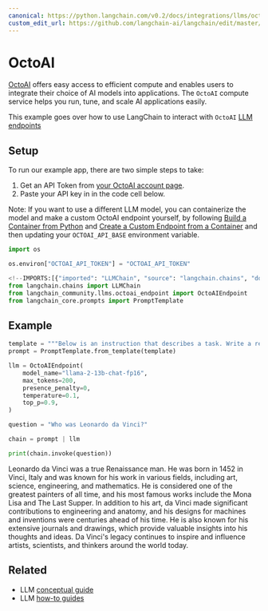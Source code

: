 ```yaml
---
canonical: https://python.langchain.com/v0.2/docs/integrations/llms/octoai/
custom_edit_url: https://github.com/langchain-ai/langchain/edit/master/docs/docs/integrations/llms/octoai.ipynb
---
```


# OctoAI

[OctoAI](https://docs.octoai.cloud/docs) offers easy access to efficient compute and enables users to integrate their choice of AI models into applications. The `OctoAI` compute service helps you run, tune, and scale AI applications easily.

This example goes over how to use LangChain to interact with `OctoAI` [LLM endpoints](https://octoai.cloud/templates)

## Setup

To run our example app, there are two simple steps to take:

1. Get an API Token from [your OctoAI account page](https://octoai.cloud/settings).
2. Paste your API key in in the code cell below.

Note: If you want to use a different LLM model, you can containerize the model and make a custom OctoAI endpoint yourself, by following [Build a Container from Python](https://octo.ai/docs/bring-your-own-model/advanced-build-a-container-from-scratch-in-python) and [Create a Custom Endpoint from a Container](https://octo.ai/docs/bring-your-own-model/create-custom-endpoints-from-a-container/create-custom-endpoints-from-a-container) and then updating your `OCTOAI_API_BASE` environment variable.

```python
import os

os.environ["OCTOAI_API_TOKEN"] = "OCTOAI_API_TOKEN"
```

```python
<!--IMPORTS:[{"imported": "LLMChain", "source": "langchain.chains", "docs": "https://api.python.langchain.com/en/latest/chains/langchain.chains.llm.LLMChain.html", "title": "OctoAI"}, {"imported": "OctoAIEndpoint", "source": "langchain_community.llms.octoai_endpoint", "docs": "https://api.python.langchain.com/en/latest/llms/langchain_community.llms.octoai_endpoint.OctoAIEndpoint.html", "title": "OctoAI"}, {"imported": "PromptTemplate", "source": "langchain_core.prompts", "docs": "https://api.python.langchain.com/en/latest/prompts/langchain_core.prompts.prompt.PromptTemplate.html", "title": "OctoAI"}]-->
from langchain.chains import LLMChain
from langchain_community.llms.octoai_endpoint import OctoAIEndpoint
from langchain_core.prompts import PromptTemplate
```

## Example

```python
template = """Below is an instruction that describes a task. Write a response that appropriately completes the request.\n Instruction:\n{question}\n Response: """
prompt = PromptTemplate.from_template(template)
```

```python
llm = OctoAIEndpoint(
    model_name="llama-2-13b-chat-fp16",
    max_tokens=200,
    presence_penalty=0,
    temperature=0.1,
    top_p=0.9,
)
```

```python
question = "Who was Leonardo da Vinci?"

chain = prompt | llm

print(chain.invoke(question))
```

Leonardo da Vinci was a true Renaissance man. He was born in 1452 in Vinci, Italy and was known for his work in various fields, including art, science, engineering, and mathematics. He is considered one of the greatest painters of all time, and his most famous works include the Mona Lisa and The Last Supper. In addition to his art, da Vinci made significant contributions to engineering and anatomy, and his designs for machines and inventions were centuries ahead of his time. He is also known for his extensive journals and drawings, which provide valuable insights into his thoughts and ideas. Da Vinci's legacy continues to inspire and influence artists, scientists, and thinkers around the world today.

## Related

- LLM [conceptual guide](/docs/concepts/#llms)
- LLM [how-to guides](/docs/how_to/#llms)